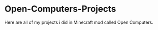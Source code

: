 # Open-Computers-Projects
Here are all of my projects i did in Minecraft mod called Open Computers.
